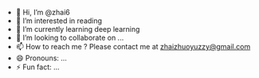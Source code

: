 - 👋 Hi, I’m @zhai6
- 👀 I’m interested in reading
- 🌱 I’m currently learning deep learning
- 💞️ I’m looking to collaborate on ...
- 📫 How to reach me ? Please contact me at zhaizhuoyuzzy@gmail.com
- 😄 Pronouns: ...
- ⚡ Fun fact: ...

<!---
zhai6/zhai6 is a ✨ special ✨ repository because its `README.md` (this file) appears on your GitHub profile.
You can click the Preview link to take a look at your changes.
--->
